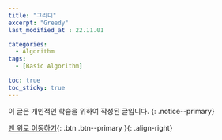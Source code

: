 ```yaml
---
title: "그리디"
excerpt: "Greedy"
last_modified_at : 22.11.01

categories:
  - Algorithm
tags:
  - [Basic Algorithm]

toc: true
toc_sticky: true
---
```

이 글은 개인적인 학습을 위하여 작성된 글입니다.
{: .notice--primary}  


[맨 위로 이동하기](#){: .btn .btn--primary }{: .align-right}